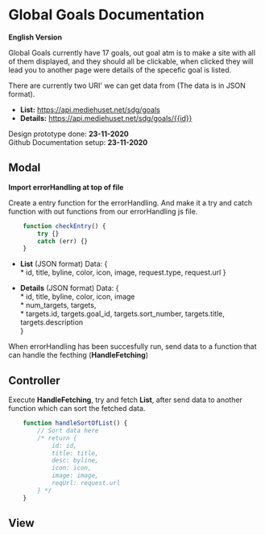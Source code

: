 # Global Goals Documentation

__English Version__

Global Goals currently have 17 goals, out goal atm is to make a site with all of them displayed, and they should all be clickable, when clicked they will lead you to another page were details of the specefic goal is listed.

There are currently two URI' we can get data from (The data is in JSON format).
* **List:** <https://api.mediehuset.net/sdg/goals>
*  **Details:** <https://api.mediehuset.net/sdg/goals/{{id}}>

Design prototype done: __23-11-2020__ <br>
Github Documentation setup: __23-11-2020__ <br>

## Modal

__Import errorHandling at top of file__

Create a entry function for the errorHandling. And make it a try and catch function with out functions from our errorHandling js file.

```js
    function checkEntry() {
        try {}
        catch (err) {}
    }
```

* **List** (JSON format)
    Data: { <br>
        * id, title, byline, color, icon, image, request.type, request.url
    }

* **Details** (JSON format)
    Data: { <br>
        * id, title, byline, color, icon, image <br>
        * num_targets, targets, <br>
            * targets.id, targets.goal_id, targets.sort_number, targets.title, targets.description <br>
    }

When errorHandling has been succesfully run, send data to a function that can handle the fecthing (**HandleFetching**)

## Controller

Execute **HandleFetching**, try and fetch **List**, after send data to another function which can sort the fetched data.

```js
    function handleSortOfList() {
        // Sort data here
        /* return {
            id: id,
            title: title,
            desc: byline,
            icon: icon,
            image: image,
            reqUrl: request.url
        } */
    }
```

## View